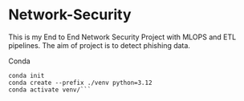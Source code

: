 # Network-Security
This is my End to End Network Security Project with MLOPS and ETL pipelines. The aim of project is to detect phishing data.


Conda
```
conda init
conda create --prefix ./venv python=3.12
conda activate venv/```
